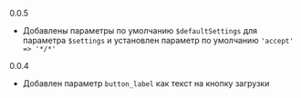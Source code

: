 0.0.5
- Добавлены параметры по умолчанию `$defaultSettings` для параметра `$settings` и установлен параметр по умолчанию `'accept' => '*/*'`

0.0.4
- Добавлен параметр `button_label` как текст на кнопку загрузки
